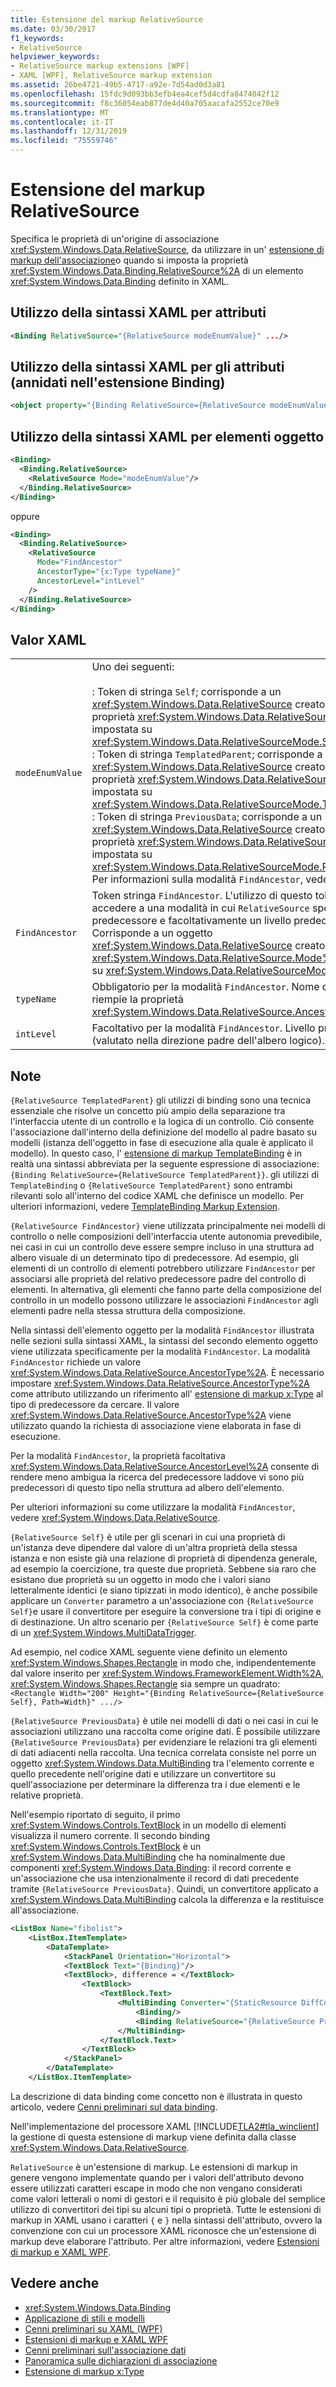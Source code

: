 ```yaml
---
title: Estensione del markup RelativeSource
ms.date: 03/30/2017
f1_keywords:
- RelativeSource
helpviewer_keywords:
- RelativeSource markup extensions [WPF]
- XAML [WPF], RelativeSource markup extension
ms.assetid: 26be4721-49b5-4717-a92e-7d54ad0d3a81
ms.openlocfilehash: 15fdc9d093bb3efb4ea4cef5d4cdfa8474042f12
ms.sourcegitcommit: f8c36054eab877de4d40a705aacafa2552ce70e9
ms.translationtype: MT
ms.contentlocale: it-IT
ms.lasthandoff: 12/31/2019
ms.locfileid: "75559746"
---
```

# <a name="relativesource-markupextension"></a>Estensione del markup RelativeSource

Specifica le proprietà di un'origine di associazione <xref:System.Windows.Data.RelativeSource>, da utilizzare in un' [estensione di markup dell'associazione](binding-markup-extension.md)o quando si imposta la proprietà <xref:System.Windows.Data.Binding.RelativeSource%2A> di un elemento <xref:System.Windows.Data.Binding> definito in XAML.

## <a name="xaml-attribute-usage"></a>Utilizzo della sintassi XAML per attributi

```xml
<Binding RelativeSource="{RelativeSource modeEnumValue}" .../>
```

## <a name="xaml-attribute-usage-nested-within-binding-extension"></a>Utilizzo della sintassi XAML per gli attributi (annidati nell'estensione Binding)

```xml
<object property="{Binding RelativeSource={RelativeSource modeEnumValue} ...}" .../>
```

## <a name="xaml-object-element-usage"></a>Utilizzo della sintassi XAML per elementi oggetto

```xml
<Binding>
  <Binding.RelativeSource>
    <RelativeSource Mode="modeEnumValue"/>
  </Binding.RelativeSource>
</Binding>
```

oppure

```xml
<Binding>
  <Binding.RelativeSource>
    <RelativeSource
      Mode="FindAncestor"
      AncestorType="{x:Type typeName}"
      AncestorLevel="intLevel"
    />
  </Binding.RelativeSource>
</Binding>
```

## <a name="xaml-values"></a>Valor XAML

|||
|-|-|
|`modeEnumValue`|Uno dei seguenti:<br /><br /> : Token di stringa `Self`; corrisponde a un <xref:System.Windows.Data.RelativeSource> creato con la relativa proprietà <xref:System.Windows.Data.RelativeSource.Mode%2A> impostata su <xref:System.Windows.Data.RelativeSourceMode.Self>.<br />: Token di stringa `TemplatedParent`; corrisponde a un <xref:System.Windows.Data.RelativeSource> creato con la relativa proprietà <xref:System.Windows.Data.RelativeSource.Mode%2A> impostata su <xref:System.Windows.Data.RelativeSourceMode.TemplatedParent>.<br />: Token di stringa `PreviousData`; corrisponde a un <xref:System.Windows.Data.RelativeSource> creato con la relativa proprietà <xref:System.Windows.Data.RelativeSource.Mode%2A> impostata su <xref:System.Windows.Data.RelativeSourceMode.PreviousData>.<br />Per informazioni sulla modalità `FindAncestor`, vedere di seguito.|
|`FindAncestor`|Token stringa `FindAncestor`. L'utilizzo di questo token consente di accedere a una modalità in cui `RelativeSource` specifica un tipo predecessore e facoltativamente un livello predecessore. Corrisponde a un oggetto <xref:System.Windows.Data.RelativeSource> creato con la proprietà <xref:System.Windows.Data.RelativeSource.Mode%2A> impostata su <xref:System.Windows.Data.RelativeSourceMode.FindAncestor>.|
|`typeName`|Obbligatorio per la modalità `FindAncestor`. Nome di un tipo che riempie la proprietà <xref:System.Windows.Data.RelativeSource.AncestorType%2A>.|
|`intLevel`|Facoltativo per la modalità `FindAncestor`. Livello predecessore (valutato nella direzione padre dell'albero logico).|

## <a name="remarks"></a>Note

`{RelativeSource TemplatedParent}` gli utilizzi di binding sono una tecnica essenziale che risolve un concetto più ampio della separazione tra l'interfaccia utente di un controllo e la logica di un controllo. Ciò consente l'associazione dall'interno della definizione del modello al padre basato su modelli (istanza dell'oggetto in fase di esecuzione alla quale è applicato il modello). In questo caso, l' [estensione di markup TemplateBinding](templatebinding-markup-extension.md) è in realtà una sintassi abbreviata per la seguente espressione di associazione: `{Binding RelativeSource={RelativeSource TemplatedParent}}`. gli utilizzi di `TemplateBinding` o `{RelativeSource TemplatedParent}` sono entrambi rilevanti solo all'interno del codice XAML che definisce un modello. Per ulteriori informazioni, vedere [TemplateBinding Markup Extension](templatebinding-markup-extension.md).

`{RelativeSource FindAncestor}` viene utilizzata principalmente nei modelli di controllo o nelle composizioni dell'interfaccia utente autonomia prevedibile, nei casi in cui un controllo deve essere sempre incluso in una struttura ad albero visuale di un determinato tipo di predecessore. Ad esempio, gli elementi di un controllo di elementi potrebbero utilizzare `FindAncestor` per associarsi alle proprietà del relativo predecessore padre del controllo di elementi. In alternativa, gli elementi che fanno parte della composizione del controllo in un modello possono utilizzare le associazioni `FindAncestor` agli elementi padre nella stessa struttura della composizione.

Nella sintassi dell'elemento oggetto per la modalità `FindAncestor` illustrata nelle sezioni sulla sintassi XAML, la sintassi del secondo elemento oggetto viene utilizzata specificamente per la modalità `FindAncestor`. La modalità `FindAncestor` richiede un valore <xref:System.Windows.Data.RelativeSource.AncestorType%2A>. È necessario impostare <xref:System.Windows.Data.RelativeSource.AncestorType%2A> come attributo utilizzando un riferimento all' [estensione di markup x:Type](../../../desktop-wpf/xaml-services/xtype-markup-extension.md) al tipo di predecessore da cercare. Il valore <xref:System.Windows.Data.RelativeSource.AncestorType%2A> viene utilizzato quando la richiesta di associazione viene elaborata in fase di esecuzione.

Per la modalità `FindAncestor`, la proprietà facoltativa <xref:System.Windows.Data.RelativeSource.AncestorLevel%2A> consente di rendere meno ambigua la ricerca del predecessore laddove vi sono più predecessori di questo tipo nella struttura ad albero dell'elemento.

Per ulteriori informazioni su come utilizzare la modalità `FindAncestor`, vedere <xref:System.Windows.Data.RelativeSource>.

`{RelativeSource Self}` è utile per gli scenari in cui una proprietà di un'istanza deve dipendere dal valore di un'altra proprietà della stessa istanza e non esiste già una relazione di proprietà di dipendenza generale, ad esempio la coercizione, tra queste due proprietà. Sebbene sia raro che esistano due proprietà su un oggetto in modo che i valori siano letteralmente identici (e siano tipizzati in modo identico), è anche possibile applicare un `Converter` parametro a un'associazione con `{RelativeSource Self}`e usare il convertitore per eseguire la conversione tra i tipi di origine e di destinazione. Un altro scenario per `{RelativeSource Self}` è come parte di un <xref:System.Windows.MultiDataTrigger>.

Ad esempio, nel codice XAML seguente viene definito un elemento <xref:System.Windows.Shapes.Rectangle> in modo che, indipendentemente dal valore inserito per <xref:System.Windows.FrameworkElement.Width%2A>, <xref:System.Windows.Shapes.Rectangle> sia sempre un quadrato: `<Rectangle Width="200" Height="{Binding RelativeSource={RelativeSource Self}, Path=Width}" .../>`

`{RelativeSource PreviousData}` è utile nei modelli di dati o nei casi in cui le associazioni utilizzano una raccolta come origine dati. È possibile utilizzare `{RelativeSource PreviousData}` per evidenziare le relazioni tra gli elementi di dati adiacenti nella raccolta. Una tecnica correlata consiste nel porre un oggetto <xref:System.Windows.Data.MultiBinding> tra l'elemento corrente e quello precedente nell'origine dati e utilizzare un convertitore su quell'associazione per determinare la differenza tra i due elementi e le relative proprietà.

Nell'esempio riportato di seguito, il primo <xref:System.Windows.Controls.TextBlock> in un modello di elementi visualizza il numero corrente. Il secondo binding <xref:System.Windows.Controls.TextBlock> è un <xref:System.Windows.Data.MultiBinding> che ha nominalmente due componenti <xref:System.Windows.Data.Binding>: il record corrente e un'associazione che usa intenzionalmente il record di dati precedente tramite `{RelativeSource PreviousData}`. Quindi, un convertitore applicato a <xref:System.Windows.Data.MultiBinding> calcola la differenza e la restituisce all'associazione.

```xml
<ListBox Name="fibolist">
    <ListBox.ItemTemplate>
        <DataTemplate>
            <StackPanel Orientation="Horizontal">
            <TextBlock Text="{Binding}"/>
            <TextBlock>, difference = </TextBlock>
                <TextBlock>
                    <TextBlock.Text>
                        <MultiBinding Converter="{StaticResource DiffConverter}">
                            <Binding/>
                            <Binding RelativeSource="{RelativeSource PreviousData}"/>
                        </MultiBinding>
                    </TextBlock.Text>
                </TextBlock>
            </StackPanel>
        </DataTemplate>
    </ListBox.ItemTemplate>
```

La descrizione di data binding come concetto non è illustrata in questo articolo, vedere [Cenni preliminari sul data binding](../../../desktop-wpf/data/data-binding-overview.md).

Nell'implementazione del processore XAML [!INCLUDE[TLA2#tla_winclient](../../../../includes/tla2sharptla-winclient-md.md)] la gestione di questa estensione di markup viene definita dalla classe <xref:System.Windows.Data.RelativeSource>.

`RelativeSource` è un'estensione di markup. Le estensioni di markup in genere vengono implementate quando per i valori dell'attributo devono essere utilizzati caratteri escape in modo che non vengano considerati come valori letterali o nomi di gestori e il requisito è più globale del semplice utilizzo di convertitori dei tipi su alcuni tipi o proprietà. Tutte le estensioni di markup in XAML usano i caratteri `{` e `}` nella sintassi dell'attributo, ovvero la convenzione con cui un processore XAML riconosce che un'estensione di markup deve elaborare l'attributo. Per altre informazioni, vedere [Estensioni di markup e XAML WPF](markup-extensions-and-wpf-xaml.md).

## <a name="see-also"></a>Vedere anche

- <xref:System.Windows.Data.Binding>
- [Applicazione di stili e modelli](../controls/styling-and-templating.md)
- [Cenni preliminari su XAML (WPF)](xaml-overview-wpf.md)
- [Estensioni di markup e XAML WPF](markup-extensions-and-wpf-xaml.md)
- [Cenni preliminari sull'associazione dati](../../../desktop-wpf/data/data-binding-overview.md)
- [Panoramica sulle dichiarazioni di associazione](../data/binding-declarations-overview.md)
- [Estensione di markup x:Type](../../../desktop-wpf/xaml-services/xtype-markup-extension.md)

